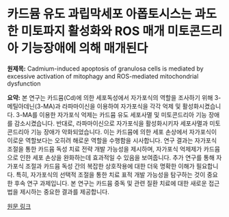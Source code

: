 # 카드뮴 유도 과립막세포 아폽토시스는 과도한 미토파지 활성화와 ROS 매개 미토콘드리아 기능장애에 의해 매개된다

**원제목:** Cadmium-induced apoptosis of granulosa cells is mediated by excessive activation of mitophagy and ROS-mediated mitochondrial dysfunction

**요약:** 본 연구는 카드뮴(Cd)에 의한 세포독성에서 자가포식의 역할을 조사하기 위해 3-메틸아데닌(3-MA)과 라파마이신을 이용하여 자가포식을 각각 억제 및 활성화시켰습니다.  3-MA를 이용한 자가포식 억제는 카드뮴 유도 세포사멸 및 미토콘드리아 기능 장애를 감소시켰습니다. 반대로, 라파마이신으로 자가포식을 활성화시키자 세포사멸과 미토콘드리아 기능 장애가 악화되었습니다. 이는 카드뮴에 의한 세포 손상에서 자가포식이 이로운 역할보다는 오히려 해로운 역할을 수행함을 시사합니다.  연구 결과는 자가포식 조절을 통한 카드뮴 독성 치료 전략 개발 가능성을 제시하며,  자가포식 억제제가 카드뮴으로 인한 세포 손상을 완화하는데 효과적일 수 있음을 보여줍니다.  추가 연구를 통해 자가포식 조절과 카드뮴 독성 간의 복잡한 상호작용에 대한 더욱 명확한 이해가 필요합니다.  특히,  자가포식의 선택적 조절을 통한 치료 표적 개발 가능성을 탐구하는 것이 중요한 후속 연구 과제입니다.  본 연구는 카드뮴 중독 및 관련 질환 치료에 대한 새로운 접근법을 제시하는 중요한 결과를 제공합니다.

[원문 링크](https://www.sciencedirect.com/science/article/pii/S0041008X25002388)
